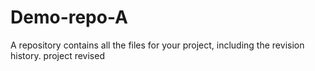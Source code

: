 # Demo-repo-A
A repository contains all the files for your project, including the revision history.
project revised